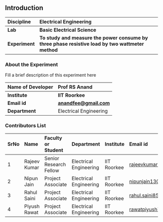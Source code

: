 ## Introduction


<b>Discipline | <b>Electrical Engineering
:--|:--|
<b> Lab | <b> Basic Electrical Science
<b> Experiment|     <b> To study and measure the power consume by three phase resistive load by two wattmeter method

### About the Experiment 

Fill a brief description of this experiment here

<b>Name of Developer | <b> Prof RS Anand 
:--|:--|
<b> Institute | <b>  IIT Roorkee
<b> Email id|     <b>  anandfee@gmail.com	
<b> Department |  Electrical Engineering

### Contributors List

SrNo | Name | Faculty or Student | Department| Institute | Email id
:--|:--|:--|:--|:--|:--|
1 | Rajeev Kumar | Senior Research Fellow | Electrical Engineering | IIT Roorkee | rajeevkumar.rke@gmail.com
2 | Nipun Jain | Project Associate | Electrical Engineering | IIT Roorkee | nipunjain1305@gmail.com
3 | Rahul Saini | Project Associate | Electrical Engineering | IIT Roorkee | rahul.saini8599@gmail.com
4 | Piyush Rawat | Project Associate | Electrical Engineering | IIT Roorkee | rawatpiyush72@gmail.com


